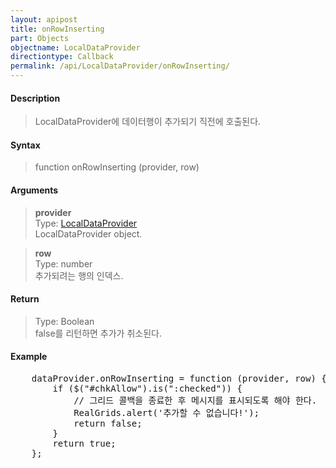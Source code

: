 ```yaml
---
layout: apipost
title: onRowInserting
part: Objects
objectname: LocalDataProvider
directiontype: Callback
permalink: /api/LocalDataProvider/onRowInserting/
---
```



#### Description

> LocalDataProvider에 데이터행이 추가되기 직전에 호출된다.

#### Syntax

> function onRowInserting (provider, row)

#### Arguments

> **provider**  
> Type: [LocalDataProvider](/api/LocalDataProvider/)  
> LocalDataProvider object.  

> **row**  
> Type: number  
> 추가되려는 행의 인덱스.  

#### Return

> Type: Boolean  
> false를 리턴하면 추가가 취소된다.

#### Example

<pre class="prettyprint">
    dataProvider.onRowInserting = function (provider, row) {
        if ($("#chkAllow").is(":checked")) {
            // 그리드 콜백을 종료한 후 메시지를 표시되도록 해야 한다.
            RealGrids.alert('추가할 수 없습니다!');
            return false;
        }
        return true;
    };
</pre>

